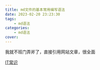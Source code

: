 ```yaml
---
title: md文件的基本常用编写语法
date: 2023-02-20 23:23:30
tags:
    - md语法
categories:
    - md语法
cover:
---
```


我就不班门弄斧了，直接引用网站文章，很全面

[IT常识](https://it.cha138.com/shida/show-319358.html)